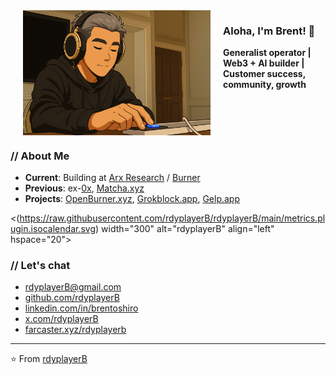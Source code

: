 <img src="rdyplayerB.png" width="300" alt="rdyplayerB" align="left" hspace="20">

<h3>Aloha, I'm Brent! 🤙</h3>
<p><strong>Generalist operator | Web3 + AI builder | Customer success, community, growth</strong></p>

<br clear="all">

### // About Me

- **Current**: Building at [Arx Research](https://arxresearch.com) / [Burner](https://burner.pro)
- **Previous**: ex-[0x](https://0x.org), [Matcha.xyz](https://matcha.xyz)
- **Projects**: [OpenBurner.xyz](https://openburner.xyz), [Grokblock.app](https://grokblock.app), [Gelp.app](https://gelp.app)

<(https://raw.githubusercontent.com/rdyplayerB/rdyplayerB/main/metrics.plugin.isocalendar.svg) width="300" alt="rdyplayerB" align="left" hspace="20">

### // Let's chat

- [rdyplayerB@gmail.com](mailto:rdyplayerB@gmail.com)
- [github.com/rdyplayerB](https://github.com/rdyplayerB)
- [linkedin.com/in/brentoshiro](https://linkedin.com/in/brentoshiro)
- [x.com/rdyplayerB](https://x.com/rdyplayerB)
- [farcaster.xyz/rdyplayerb](https://farcaster.xyz/rdyplayerb)

---

⭐ From [rdyplayerB](https://github.com/rdyplayerB)
